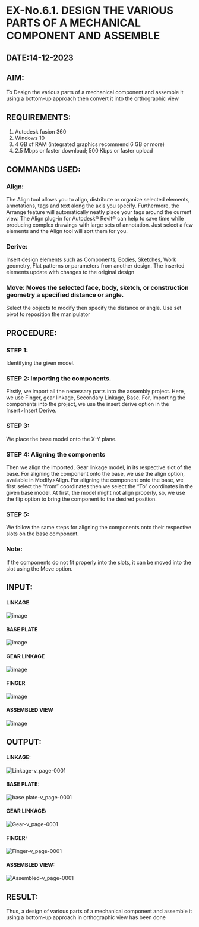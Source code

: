 # EX-No.6.1. DESIGN THE VARIOUS PARTS OF A MECHANICAL COMPONENT AND ASSEMBLE

## DATE:14-12-2023

## AIM: 
To Design the various parts of a mechanical component and assemble it using a bottom-up approach then convert it into the orthographic view

## REQUIREMENTS: 
1. Autodesk fusion 360
2. Windows 10
3. 4 GB of RAM (integrated graphics recommend 6 GB or more)
4. 2.5 Mbps or faster download; 500 Kbps or faster upload 

## COMMANDS USED:
### Align: 
The Align tool allows you to align, distribute or organize selected elements, annotations, tags and text along the axis you specify. Furthermore, the Arrange feature will automatically neatly place your tags around the current view.
The Align plug-in for Autodesk® Revit® can help to save time while producing complex drawings with large sets of annotation.
Just select a few elements and the Align tool will sort them for you.

### Derive:
Insert design elements such as Components, Bodies, Sketches, Work geometry, Flat patterns or parameters from another design.
The inserted elements update with changes to the original design

### Move: Moves the selected face, body, sketch, or construction geometry a specified distance or angle.
Select the objects to modify then specify the distance or angle. Use set pivot to reposition the manipulator

## PROCEDURE:
### STEP 1: 
 Identifying the given model.

### STEP 2: Importing the components.
Firstly, we import all the necessary parts into the assembly project. Here, we use Finger, gear linkage, Secondary Linkage, Base. For, Importing the components into the project, we use the insert derive option in the Insert>Insert Derive.

### STEP 3: 
We place the base model onto the X-Y plane.

### STEP 4: Aligning the components
Then we align the imported, Gear linkage model, in its respective slot of the base.
For aligning the component onto the base, we use the align option, available in Modify>Align.
For aligning the component onto the base, we first select the “from” coordinates then we select the “To” coordinates in the given base model. At first, the model might not align properly, so, we use the flip option to bring the component to the desired position.

### STEP 5: 
We follow the same steps for aligning the components onto their respective      slots on the base component.

### Note: 
If the components do not fit properly into the slots, it can be moved into the slot using the Move option.

## INPUT: 

#### LINKAGE
![image](https://user-images.githubusercontent.com/113594316/199413513-8fa5b9db-0546-49d0-ad4c-230b22984d3c.png)

#### BASE PLATE  
![image](https://user-images.githubusercontent.com/113594316/199413545-3b2fd515-6e27-4d28-9da3-c9ce20cb2a42.png)

#### GEAR LINKAGE
![image](https://user-images.githubusercontent.com/113594316/199413566-05708531-fc78-44c9-ab98-4f8a9066d318.png)

#### FINGER
![image](https://user-images.githubusercontent.com/113594316/199413594-5de9578e-5800-4e69-8c76-6a5749e31805.png)

#### ASSEMBLED VIEW
![image](https://user-images.githubusercontent.com/113594316/199413636-df0a61ce-964f-490d-9a16-e5986ebbf403.png)

## OUTPUT:
#### LINKAGE:
![Linkage-v_page-0001](https://github.com/vignesh-777/EX-No.6.1.-DESIGN-THE-VARIOUS-PARTS-OF-A-MECHANICAL-COMPONENT-AND-ASSEMBLE/assets/139842402/fc3a0b69-c3f6-4053-abae-93e1f3585dc7)

#### BASE PLATE:
![base plate-v_page-0001](https://github.com/vignesh-777/EX-No.6.1.-DESIGN-THE-VARIOUS-PARTS-OF-A-MECHANICAL-COMPONENT-AND-ASSEMBLE/assets/139842402/8902a8d1-62ff-48ec-a3e3-175ad6c3636d)

#### GEAR LINKAGE:
![Gear-v_page-0001](https://github.com/vignesh-777/EX-No.6.1.-DESIGN-THE-VARIOUS-PARTS-OF-A-MECHANICAL-COMPONENT-AND-ASSEMBLE/assets/139842402/e6d38415-db07-4bd9-8fc0-7f5498586d34)

#### FINGER:
![Finger-v_page-0001](https://github.com/vignesh-777/EX-No.6.1.-DESIGN-THE-VARIOUS-PARTS-OF-A-MECHANICAL-COMPONENT-AND-ASSEMBLE/assets/139842402/144a0b85-4d37-4317-a570-a0807fd9da7e)

#### ASSEMBLED VIEW:
![Assembled-v_page-0001](https://github.com/vignesh-777/EX-No.6.1.-DESIGN-THE-VARIOUS-PARTS-OF-A-MECHANICAL-COMPONENT-AND-ASSEMBLE/assets/139842402/7b73aa72-f849-49d4-99b1-15d414dac0fd)

## RESULT:
Thus, a design of various parts of a mechanical component and assemble it using a bottom-up approach in orthographic view has been done
